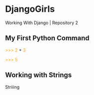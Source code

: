 # DjangoGirls
Working With Django | Repository 2

<style>

    span {
        color: orange;
    }

</style>

<h2> My First Python Command </h2>
<p><span> >>> 2 </span>+<span> 3 </span></p>
<p><span> >>> 5 </span></p>


<h2> Working with Strings </h2>
<p>Striiing</p>

<span></span>
<p></p>
